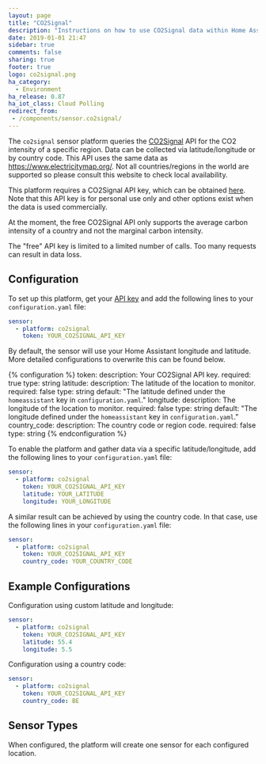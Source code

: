 ```yaml
---
layout: page
title: "CO2Signal"
description: "Instructions on how to use CO2Signal data within Home Assistant"
date: 2019-01-01 21:47
sidebar: true
comments: false
sharing: true
footer: true
logo: co2signal.png
ha_category:
  - Environment
ha_release: 0.87
ha_iot_class: Cloud Polling
redirect_from:
 - /components/sensor.co2signal/
---
```


The `co2signal` sensor platform queries the [CO2Signal](https://www.co2signal.com/) API for the CO2 intensity of a specific region. Data can be collected via latitude/longitude or by country code. This API uses the same data as https://www.electricitymap.org/. Not all countries/regions in the world are supported so please consult this website to check local availability.

This platform requires a CO2Signal API key, which can be obtained [here](https://www.co2signal.com/). Note that this API key is for personal use only and other options exist when the data is used commercially.

At the moment, the free CO2Signal API only supports the average carbon intensity of a country and not the marginal carbon intensity.

<div class='note warning'>
The "free" API key is limited to a limited number of calls. Too many requests can result in data loss.
</div>

## Configuration

To set up this platform, get your [API key](https://www.co2signal.com/) and add the following lines to your `configuration.yaml` file:

```yaml
sensor:
  - platform: co2signal
    token: YOUR_CO2SIGNAL_API_KEY
```

By default, the sensor will use your Home Assistant longitude and latitude. More detailed configurations to overwrite this can be found below.

{% configuration %}
token:
  description: Your CO2Signal API key.
  required: true
  type: string
latitude:
  description: The latitude of the location to monitor.
  required: false
  type: string
  default: "The latitude defined under the `homeassistant` key in `configuration.yaml`."
longitude:
  description: The longitude of the location to monitor.
  required: false
  type: string
  default: "The longitude defined under the `homeassistant` key in `configuration.yaml`."
country_code:
  description: The country code or region code.
  required: false
  type: string
{% endconfiguration %}

To enable the platform and gather data via a specific latitude/longitude, add the following lines to your `configuration.yaml` file:

```yaml
sensor:
  - platform: co2signal
    token: YOUR_CO2SIGNAL_API_KEY
    latitude: YOUR_LATITUDE
    longitude: YOUR_LONGITUDE
```

A similar result can be achieved by using the country code. In that case, use the following lines in your `configuration.yaml` file:

```yaml
sensor:
  - platform: co2signal
    token: YOUR_CO2SIGNAL_API_KEY
    country_code: YOUR_COUNTRY_CODE
```

## Example Configurations

Configuration using custom latitude and longitude:

```yaml
sensor:
  - platform: co2signal
    token: YOUR_CO2SIGNAL_API_KEY
    latitude: 55.4
    longitude: 5.5
```

Configuration using a country code:

```yaml
sensor:
  - platform: co2signal
    token: YOUR_CO2SIGNAL_API_KEY
    country_code: BE
```

## Sensor Types

When configured, the platform will create one sensor for each configured location.

